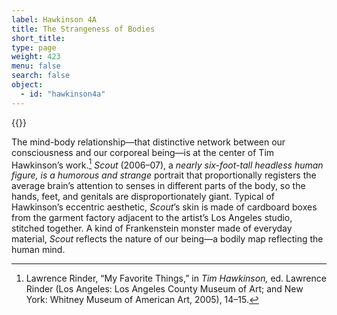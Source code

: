 ```yaml
---
label: Hawkinson 4A
title: The Strangeness of Bodies
short_title:
type: page
weight: 423
menu: false
search: false
object:
  - id: "hawkinson4a"
---
```

{{<q-figure id="hawkinson4a" >}}

The mind-body relationship—that distinctive network between our consciousness and our corporeal being—is at the center of Tim Hawkinson’s work.[^1] *Scout* (2006–07), a *nearly six-foot-tall headless human figure, is a humorous and strange* portrait that proportionally registers the average brain’s attention to senses in different parts of the body, so the hands, feet, and genitals are disproportionately giant. Typical of Hawkinson’s eccentric aesthetic, *Scout*’s skin is made of cardboard boxes from the garment factory adjacent to the artist’s Los Angeles studio, stitched together. A kind of Frankenstein monster made of everyday material, *Scout* reflects the nature of our being—a bodily map reflecting the human mind.

[^1]: Lawrence Rinder, “My Favorite Things,” in *Tim Hawkinson,* ed. Lawrence Rinder (Los Angeles: Los Angeles County Museum of Art; and New York: Whitney Museum of American Art, 2005), 14–15.
